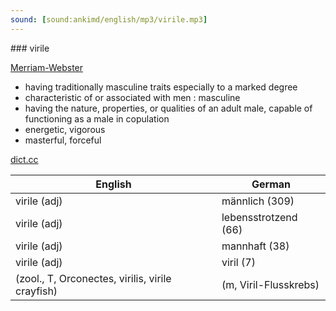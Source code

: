 ```yaml
---
sound: [sound:ankimd/english/mp3/virile.mp3]
---
```


\### virile

[Merriam-Webster](https://www.merriam-webster.com/dictionary/virile)

- having traditionally masculine traits especially to a marked degree
- characteristic of or associated with men : masculine
- having the nature, properties, or qualities of an adult male, capable of functioning as a male in copulation
- energetic, vigorous
- masterful, forceful

[dict.cc](https://www.dict.cc/virile)

| English        | German       |
| -------------- | ------------ |
| virile (adj) | männlich (309) |
| virile (adj) | lebensstrotzend (66) |
| virile (adj) | mannhaft (38) |
| virile (adj) | viril (7) |
|  (zool., T, Orconectes, virilis, virile crayfish) |  (m, Viril-Flusskrebs) |
